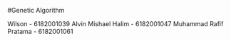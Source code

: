 #Genetic Algorithm

Wilson - 6182001039
Alvin Mishael Halim - 6182001047
Muhammad Rafif Pratama - 6182001061